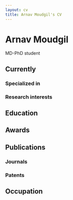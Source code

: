 ```yaml
---
layout: cv
title: Arnav Moudgil's CV
---
```

# Arnav Moudgil
MD-PhD student

<!-- <div id="webaddress">
<a href="isaac@applesdofall.org">isaac@applesdofall.org</a>
| <a href="http://en.wikipedia.org/wiki/Isaac_Newton">My wikipedia page</a>
</div> -->

## Currently

<!-- Standing on the shoulders of giants -->

### Specialized in

<!-- Laws of motion, gravitation, minting coins, disliking [Robert Hooke](http://en.wikipedia.org/wiki/Robert_Hooke) -->


### Research interests

<!-- Cooling, power series, optics, alchemy, planetary motions, apples. -->

## Education

<!-- `1654-1660`
__The King's School, Grantham.__

`June 1661 - now`
__Trinity College, Cambridge__

- Sizar

`1667 - death`
__Trinity College, Cambridge__

- Fellow -->



## Awards

<!-- `2012`
President, *Royal Society*, London, UK

Associate, *French Academy of Science*, Paris, France -->



## Publications

<!-- A list is also available [online](http://scholar.google.co.uk/citations?user=LTOTl0YAAAAJ) -->

### Journals

<!-- `1669`
Newton Sir I, De analysi per æquationes numero terminorum infinitas. 

`1669`
Lectiones opticæ.

etc. etc. etc. -->

### Patents

<!-- `2012`
Infinitesimal calculus for solutions to physics problems, [SMBC](http://www.techdirt.com/articles/20121011/09312820678/if-patents-had-been-around-time-newton.shtml) patent 001 -->


## Occupation

<!-- `1600`
__Royal Mint__, London

- Warden
- Minted coins

`1600`
__Lucasian professor of Mathematics__, Cambridge University -->



<!-- ### Footer

Last updated: July 2020 -->

